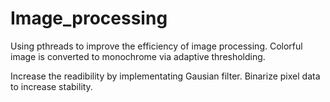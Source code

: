 # Image_processing

Using pthreads to improve the efficiency of image processing. Colorful image is converted to monochrome via adaptive thresholding.

Increase the readibility by implementating Gausian filter. Binarize pixel data to increase stability.
